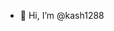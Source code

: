 - 👋 Hi, I’m @kash1288





<!---
kash1288/kash1288 is a ✨ special ✨ repository because its `README.md` (this file) appears on your GitHub profile.
You can click the Preview link to take a look at your changes.
--->

